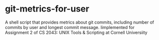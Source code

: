 # git-metrics-for-user
A shell script that provides metrics about git commits, including number of commits by user and longest commit message. Iimplemented for Assignment 2 of CS 2043: UNIX Tools &amp; Scripting at Cornell Universiity
